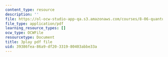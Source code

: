 ```yaml
---
content_type: resource
description: ''
file: https://ol-ocw-studio-app-qa.s3.amazonaws.com/courses/8-06-quantum-physics-iii-spring-2018/39386fea86a9df20331980403abbe33a_bTZbn7M2Hc.pdf
file_type: application/pdf
learning_resource_types: []
ocw_type: OCWFile
resourcetype: Document
title: 3play pdf file
uid: 39386fea-86a9-df20-3319-80403abbe33a
---
```

